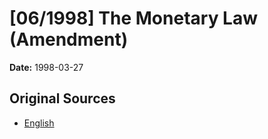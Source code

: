 # [06/1998] The Monetary Law (Amendment)

**Date:** 1998-03-27

## Original Sources

- [English](https://documents.gov.lk/view/acts/1998/3/06-1998_E.pdf)
